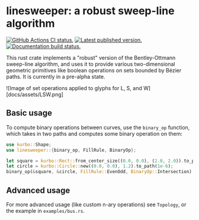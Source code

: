 # linesweeper: a robust sweep-line algorithm

[![GitHub Actions CI status.](https://img.shields.io/github/actions/workflow/status/jneem/linesweeper/ci.yml?logo=github&label=CI)](https://github.com/jneem/linesweeper/actions)
[![Latest published version.](https://img.shields.io/crates/v/linesweeper.svg)](https://crates.io/crates/linesweeper)
[![Documentation build status.](https://img.shields.io/docsrs/linesweeper.svg)](https://docs.rs/linesweeper)

This rust crate implements a "robust" version of the Bentley-Ottmann sweep-line
algorithm, and uses it to provide various two-dimensional geometric primitives
like boolean operations on sets bounded by Bézier paths.
It is currently in a pre-alpha state.

![Image of set operations applied to glyphs for L, S, and W][docs/assets/LSW.png]

## Basic usage

To compute binary operations between curves, use the `binary_op` function, which
takes in two paths and computes some binary operation on them:

```rust
use kurbo::Shape;
use linesweeper::{binary_op, FillRule, BinaryOp};

let square = kurbo::Rect::from_center_size((0.0, 0.0), (2.0, 2.0)).to_path(1e-6);
let circle = kurbo::Circle::new((0.0, 0.0), 1.2).to_path(1e-6);
binary_op(&square, &circle, FillRule::EvenOdd, BinaryOp::Intersection);
```

## Advanced usage

For more advanced usage (like custom n-ary operations) see `Topology`, or
the example in `examples/bus.rs`.
